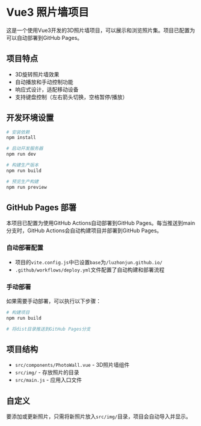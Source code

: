 # Vue3 照片墙项目

这是一个使用Vue3开发的3D照片墙项目，可以展示和浏览照片集。项目已配置为可以自动部署到GitHub Pages。

## 项目特点

- 3D旋转照片墙效果
- 自动播放和手动控制功能
- 响应式设计，适配移动设备
- 支持键盘控制（左右箭头切换，空格暂停/播放）

## 开发环境设置

```bash
# 安装依赖
npm install

# 启动开发服务器
npm run dev

# 构建生产版本
npm run build

# 预览生产构建
npm run preview
```

## GitHub Pages 部署

本项目已配置为使用GitHub Actions自动部署到GitHub Pages。每当推送到main分支时，GitHub Actions会自动构建项目并部署到GitHub Pages。

### 自动部署配置

- 项目的`vite.config.js`中已设置`base`为`/luzhonjun.github.io/`
- `.github/workflows/deploy.yml`文件配置了自动构建和部署流程

### 手动部署

如果需要手动部署，可以执行以下步骤：

```bash
# 构建项目
npm run build

# 将dist目录推送到GitHub Pages分支
```

## 项目结构

- `src/components/PhotoWall.vue` - 3D照片墙组件
- `src/img/` - 存放照片的目录
- `src/main.js` - 应用入口文件

## 自定义

要添加或更新照片，只需将新照片放入`src/img/`目录，项目会自动导入并显示。